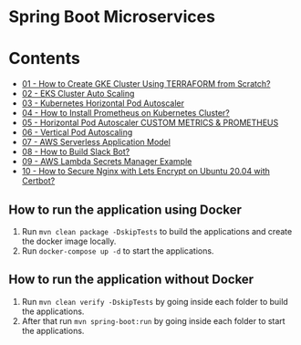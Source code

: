 # Spring Boot Microservices

# Contents

- [01 - How to Create GKE Cluster Using TERRAFORM from Scratch?](../lessons/069)
- [02 - EKS Cluster Auto Scaling](../lessons/070)
- [03 - Kubernetes Horizontal Pod Autoscaler](../lessons/071)
- [04 - How to Install Prometheus on Kubernetes Cluster?](../lessons/072)
- [05 - Horizontal Pod Autoscaler CUSTOM METRICS & PROMETHEUS](../lessons/073)
- [06 - Vertical Pod Autoscaling](../lessons/074)
- [07 - AWS Serverless Application Model](../lessons/075)
- [08 - How to Build Slack Bot?](../lessons/076)
- [09 - AWS Lambda Secrets Manager Example](../lessons/077)
- [10 - How to Secure Nginx with Lets Encrypt on Ubuntu 20.04 with Certbot?](../lessons/078)

## How to run the application using Docker

1. Run `mvn clean package -DskipTests` to build the applications and create the docker image locally.
2. Run `docker-compose up -d` to start the applications.

## How to run the application without Docker

1. Run `mvn clean verify -DskipTests` by going inside each folder to build the applications.
2. After that run `mvn spring-boot:run` by going inside each folder to start the applications.
